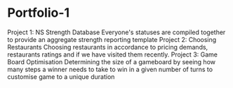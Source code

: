 # Portfolio-1
Project 1: NS Strength Database
  Everyone's statuses are compiled together to provide an aggregate strength reporting template
Project 2: Choosing Restaurants
  Choosing restaurants in accordance to pricing demands, restaurants ratings and if we have visited them recently.
Project 3: Game Board Optimisation
  Determining the size of a gameboard by seeing how many steps a winner needs to take to win in a given number of turns to customise game to a unique duration